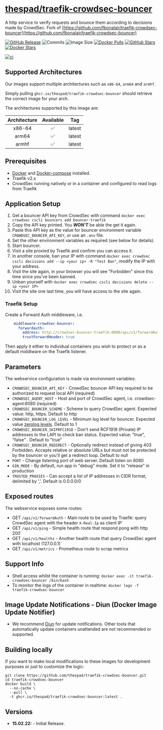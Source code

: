 # [thespad/traefik-crowdsec-bouncer](https://github.com/thespad/traefik-crowdsec-bouncer)

A http service to verify requests and bounce them according to decisions made by CrowdSec. Fork of [https://github.com/fbonalair/traefik-crowdsec-bouncer](https://github.com/fbonalair/traefik-crowdsec-bouncer)

[![GitHub Release](https://img.shields.io/github/release/thespad/traefik-crowdsec-bouncer.svg?color=26689A&labelColor=555555&logoColor=ffffff&style=for-the-badge&logo=github&include_prereleases)](https://github.com/thespad/traefik-crowdsec-bouncer/releases)
![Commits](https://img.shields.io/github/commits-since/thespad/traefik-crowdsec-bouncer/latest?color=26689A&include_prereleases&logo=github&style=for-the-badge)
![Image Size](https://img.shields.io/docker/image-size/thespad/whisparr/latest?color=26689A&labelColor=555555&logoColor=ffffff&style=for-the-badge&label=Size)
[![Docker Pulls](https://img.shields.io/docker/pulls/thespad/whisparr.svg?color=26689A&labelColor=555555&logoColor=ffffff&style=for-the-badge&label=pulls&logo=docker)](https://hub.docker.com/r/thespad/whisparr)
[![GitHub Stars](https://img.shields.io/github/stars/thespad/traefik-crowdsec-bouncer.svg?color=26689A&labelColor=555555&logoColor=ffffff&style=for-the-badge&logo=github)](https://github.com/thespad/traefik-crowdsec-bouncer)
[![Docker Stars](https://img.shields.io/docker/stars/thespad/whisparr.svg?color=26689A&labelColor=555555&logoColor=ffffff&style=for-the-badge&label=stars&logo=docker)](https://hub.docker.com/r/thespad/whisparr)

[![ci](https://img.shields.io/github/actions/workflow/status/thespad/traefik-crowdsec-bouncer/call-build-image.yml?labelColor=555555&logoColor=ffffff&style=for-the-badge&logo=github&label=Build%20Image)](https://github.com/thespad/traefik-crowdsec-bouncer/actions/workflows/call-build-image.yml)

## Supported Architectures

Our images support multiple architectures such as `x86-64`, `arm64` and `armhf`.

Simply pulling `ghcr.io/thespad/traefik-crowdsec-bouncer` should retrieve the correct image for your arch.

The architectures supported by this image are:

| Architecture | Available | Tag |
| :----: | :----: | ---- |
| x86-64 | ✅ | latest |
| arm64 | ✅ | latest |
| armhf | ✅ | latest |

## Prerequisites

* [Docker](https://docs.docker.com/get-docker/) and [Docker-compose](https://docs.docker.com/compose/install/) installed.
* Traefik v2.x
* CrowdSec running natively or in a container and configured to read logs from Traefik

## Application Setup

1. Get a bouncer API key from CrowdSec with command `docker exec crowdsec cscli bouncers add bouncer-traefik`
2. Copy the API key printed. You **_WON'T_** be able the get it again.
3. Paste this API key as the value for bouncer environment variable `CROWDSEC_BOUNCER_API_KEY`, or use an `.env` file.
4. Set the other environment variables as required (see below for details).
5. Start bouncer.
6. Visit a site proxied by Traefik and confirm you can access it.
7. In another console, ban your IP with command `docker exec crowdsec cscli decisions add --ip <your ip> -R "Test Ban"`, modify the IP with your address.
8. Visit the site again, in your browser you will see "Forbidden" since this time since you've been banned.
9. Unban yourself with `docker exec crowdsec cscli decisions delete --ip <your IP>`
10. Visit the site one last time, you will have access to the site again.

### Traefik Setup

Create a Forward Auth middleware, i.e.

```yml
    middleware-crowdsec-bouncer:
      forwardauth:
        address: http://crowdsec-bouncer-traefik:8080/api/v1/forwardAuth
        trustForwardHeader: true
```

Then apply it either to individual containers you wish to protect or as a default middlware on the Traefik listener.

## Parameters

The webservice configuration is made via environment variables:

* `CROWDSEC_BOUNCER_API_KEY`            - CrowdSec bouncer API key required to be authorized to request local API (required)
* `CROWDSEC_AGENT_HOST`                 - Host and port of CrowdSec agent, i.e. crowdsec-agent:8080 (required)
* `CROWDSEC_BOUNCER_SCHEME`             - Scheme to query CrowdSec agent. Expected value: http, https. Default to http
* `CROWDSEC_BOUNCER_LOG_LEVEL`          - Minimum log level for bouncer. Expected value [zerolog levels](https://pkg.go.dev/github.com/rs/zerolog#readme-leveled-logging). Default to 1
* `CROWDSEC_BOUNCER_SKIPRFC1918`        - Don't send RCF1918 (Private) IP addresses to the LAPI to check ban status. Expected value: "true", "false" . Default to "true"
* `CROWDSEC_BOUNCER_REDIRECT`           - Optionally redirect instead of giving 403 Forbidden. Accepts relative or absolute URLs but must not be protected by the bouncer or you'll get a redirect loop. Default to null
* `PORT`                                - Change listening port of web server. Default listen on 8080
* `GIN_MODE`                            - By default, run app in "debug" mode. Set it to "release" in production
* `TRUSTED_PROXIES`                     - Can accept a list of IP addresses in CIDR format, delimited by ','. Default is 0.0.0.0/0

## Exposed routes

The webservice exposes some routes:

* GET `/api/v1/forwardAuth`             - Main route to be used by Traefik: query CrowdSec agent with the header `X-Real-Ip` as client IP`
* GET `/api/v1/ping`                    - Simple health route that respond pong with http 200`
* GET `/api/v1/healthz`                 - Another health route that query CrowdSec agent with localhost (127.0.0.1)`
* GET `/api/v1/metrics`                 - Prometheus route to scrap metrics

## Support Info

* Shell access whilst the container is running: `docker exec -it traefik-crowdsec-bouncer /bin/bash`
* To monitor the logs of the container in realtime: `docker logs -f traefik-crowdsec-bouncer`

## Image Update Notifications - Diun (Docker Image Update Notifier)

* We recommend [Diun](https://crazymax.dev/diun/) for update notifications. Other tools that automatically update containers unattended are not recommended or supported.

## Building locally

If you want to make local modifications to these images for development purposes or just to customize the logic:

```shell
git clone https://github.com/thespad/traefik-crowdsec-bouncer.git
cd traefik-crowdsec-bouncer
docker build \
  --no-cache \
  --pull \
  -t ghcr.io/thespad/traefik-crowdsec-bouncer:latest .
```

## Versions

* **15.02.22:** - Initial Release.
